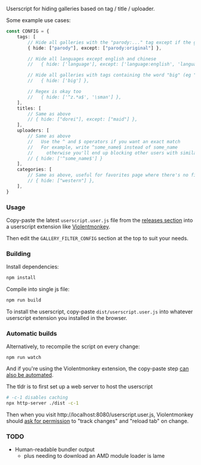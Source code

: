 Userscript for hiding galleries based on tag / title / uploader.

Some example use cases:

```ts
const CONFIG = {
    tags: [
        // Hide all galleries with the "parody:..." tag except if the gallery has "parody:original"
        { hide: ["parody"], except: ["parody:original"] },

        // Hide all languages except english and chinese
        //   { hide: ['language'], except: ['language:english', 'language:chinese'] },

        // Hide all galleries with tags containing the word "big" (eg "big breasts", "big penis")
        //   { hide: ['big'] },

        // Regex is okay too
        //   { hide: ['^z.*a$', '\sman'] },
    ],
    titles: [
        // Same as above
        // { hide: ["dorei"], except: ["maid"] },
    ],
    uploaders: [
        // Same as above
        //   Use the ^ and $ operators if you want an exact match
        //   For example, write ^some_name$ instead of some_name
        //     otherwise you'll end up blocking other users with similar names (eg some_name123 and user_with_some_name)
        // { hide: ['^some_name$'] }
    ],
    categories: [
        // Same as above, useful for favorites page where there's no filters
        // { hide: ["western"] },
    ],
}
```

### Usage

Copy-paste the latest `userscript.user.js` file from the [releases section](https://github.com/anon962/gallery-filter/releases/) into a userscript extension like [Violentmonkey](https://violentmonkey.github.io/get-it/).

Then edit the `GALLERY_FILTER_CONFIG` section at the top to suit your needs.

### Building

Install dependencies:

```bash
npm install
```

Compile into single js file:

```bash
npm run build
```

To install the userscript, copy-paste `dist/userscript.user.js` into whatever userscript extension you installed in the browser.

### Automatic builds

Alternatively, to recompile the script on every change:

```
npm run watch
```

And if you're using the Violentmonkey extension, the copy-paste step [can also be automated](https://violentmonkey.github.io/posts/how-to-edit-scripts-with-your-favorite-editor/#install-a-local-script).

The tldr is to first set up a web server to host the userscript

```bash
# -c-1 disables caching
npx http-server ./dist -c-1
```

Then when you visit http://localhost:8080/userscript.user.js, Violentmonkey should [ask for permission](https://github.com/anon962/gallery-filter/assets/80538688/008959fc-a00e-4a80-b0ee-5664c41aa790) to "track changes" and "reload tab" on change.

### TODO

-   Human-readable bundler output
    -   plus needing to download an AMD module loader is lame
